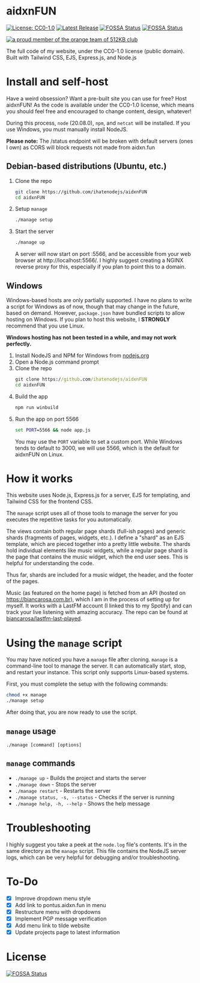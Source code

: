 # aidxnFUN
[![License: CC0-1.0](https://img.shields.io/badge/License-CC0_1.0-lightgrey.svg)](http://creativecommons.org/publicdomain/zero/1.0/)
[![Latest Release](https://img.shields.io/badge/latest_version-v.1.30-purple)](https://github.com/ihatenodejs/aidxnFUN/releases)
[![FOSSA Status](https://app.fossa.com/api/projects/git%2Bgithub.com%2Fihatenodejs%2FaidxnFUN.svg?type=shield&issueType=license)](https://app.fossa.com/projects/git%2Bgithub.com%2Fihatenodejs%2FaidxnFUN?ref=badge_shield&issueType=license)
[![FOSSA Status](https://app.fossa.com/api/projects/git%2Bgithub.com%2Fihatenodejs%2FaidxnFUN.svg?type=shield&issueType=security)](https://app.fossa.com/projects/git%2Bgithub.com%2Fihatenodejs%2FaidxnFUN?ref=badge_shield&issueType=security)

<a href="https://512kb.club"><img src="https://512kb.club/assets/images/orange-team.svg" alt="a proud member of the orange team of 512KB club" /></a>

The full code of my website, under the CC0-1.0 license (public domain). Built with Tailwind CSS, EJS, Express.js, and Node.js

# Install and self-host
Have a weird obsession? Want a pre-built site you can use for free? Host aidxnFUN! As the code is available under the CC0-1.0 license, which means you should feel free and encouraged to change content, design, whatever!

During this process, `node` (20.08.0), `npm`, and `netcat` will be installed. If you use Windows, you must manually install NodeJS.

**Please note:** The /status endpoint will be broken with default servers (ones I own) as CORS will block requests not made from aidxn.fun

## Debian-based distributions (Ubuntu, etc.)
1. Clone the repo
   ```bash
   git clone https://github.com/ihatenodejs/aidxnFUN
   cd aidxnFUN
   ```
2. Setup `manage`
   ```bash
   ./manage setup
   ```
3. Start the server
   ```bash
   ./manage up
   ```
   A server will now start on port :5566, and be accessible from your web browser at http://localhost:5566/. I highly suggest creating a NGINX reverse proxy for this, especially if you plan to point this to a domain.
## Windows
Windows-based hosts are only partially supported. I have no plans to write a script for Windows as of now, though that may change in the future, based on demand. However, `package.json` have bundled scripts to allow hosting on Windows. If you plan to host this website, I **STRONGLY** recommend that you use Linux.

**Windows hosting has not been tested in a while, and may not work perfectly.**

1. Install NodeJS and NPM for Windows from [nodejs.org](https://nodejs.org/)
2. Open a Node.js command prompt
3. Clone the repo
   ```bat
   git clone https://github.com/ihatenodejs/aidxnFUN
   cd aidxnFUN
   ```
4. Build the app
   ```bat
   npm run winbuild
   ```
5. Run the app on port 5566
   ```bat
   set PORT=5566 && node app.js
   ```
   You may use the `PORT` variable to set a custom port. While Windows tends to default to 3000, we will use 5566, which is the default for aidxnFUN on Linux.

# How it works
This website uses Node.js, Express.js for a server, EJS for templating, and Tailwind CSS for the frontend CSS.

The `manage` script uses all of those tools to manage the server for you executes the repetitive tasks for you automatically.

The views contain both regular page shards (full-ish pages) and generic shards (fragments of pages, widgets, etc.). I define a "shard" as an EJS template, which are pieced together into a pretty little website. The shards hold individual elements like music widgets, while a regular page shard is the page that contains the music widget, which the end user sees. This is helpful for understanding the code.

Thus far, shards are included for a music widget, the header, and the footer of the pages.

Music (as featured on the home page) is fetched from an API (hosted on https://biancarosa.com.br), which I am in the process of setting up for myself. It works with a LastFM account (I linked this to my Spotify) and can track your live listening with amazing accuracy. The repo can be found at [biancarosa/lastfm-last-played](https://github.com/biancarosa/lastfm-last-played).

# Using the `manage` script
You may have noticed you have a `manage` file after cloning. `manage` is a command-line tool to manage the server. It can automatically start, stop, and restart your instance. This script only supports Linux-based systems.

First, you must complete the setup with the following commands:
```bash
chmod +x manage
./manage setup
```

After doing that, you are now ready to use the script.

## `manage` usage
`./manage [command] [options]`

## `manage` commands
+ `./manage up` - Builds the project and starts the server
+ `./manage down` - Stops the server
+ `./manage restart` - Restarts the server
+ `./manage status, -s, --status` - Checks if the server is running
+ `./manage help, -h, --help` - Shows the help message

# Troubleshooting
I highly suggest you take a peek at the `node.log` file's contents. It's in the same directory as the `manage` script. This file contains the NodeJS server logs, which can be very helpful for debugging and/or troubleshooting.

# To-Do
- [X] Improve dropdown menu style
- [X] Add link to pontus.aidxn.fun in menu
- [X] Restructure menu with dropdowns
- [X] Implement PGP message verification
- [X] Add menu link to tilde website
- [X] Update projects page to latest information

# License
[![FOSSA Status](https://app.fossa.com/api/projects/git%2Bgithub.com%2Fihatenodejs%2FaidxnFUN.svg?type=large)](https://app.fossa.com/projects/git%2Bgithub.com%2Fihatenodejs%2FaidxnFUN?ref=badge_large)
